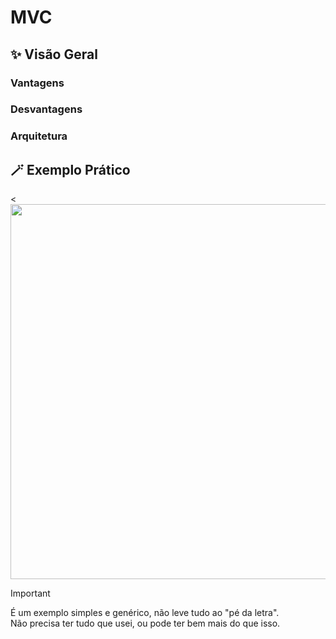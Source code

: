 # MVC

## ✨ Visão Geral

### Vantagens

### Desvantagens

### Arquitetura

## 🪄 Exemplo Prático


<<img src="exemplo-.png" width="600" />

> [!IMPORTANT]
> É um exemplo simples e genérico, não leve tudo ao "pé da letra". <br/>
> Não precisa ter tudo que usei, ou pode ter bem mais do que isso.

